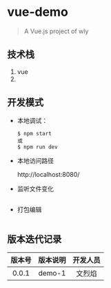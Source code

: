 # vue-demo

> A Vue.js project of wly

## 技术栈
1. vue  
2. 

## 开发模式
* 本地调试： 
  
  ```
  $ npm start
  或
  $ npm run dev
  ```
  
* 本地访问路径
    
    http://localhost:8080/

* 监听文件变化

  ```
  ```

* 打包编辑

  ```
  ```

## 版本迭代记录
| 版本号 | 版本说明 | 开发人员 |
|:--:|:--:|:--:|
| 0.0.1 | demo-1 | 文烈焰 |
